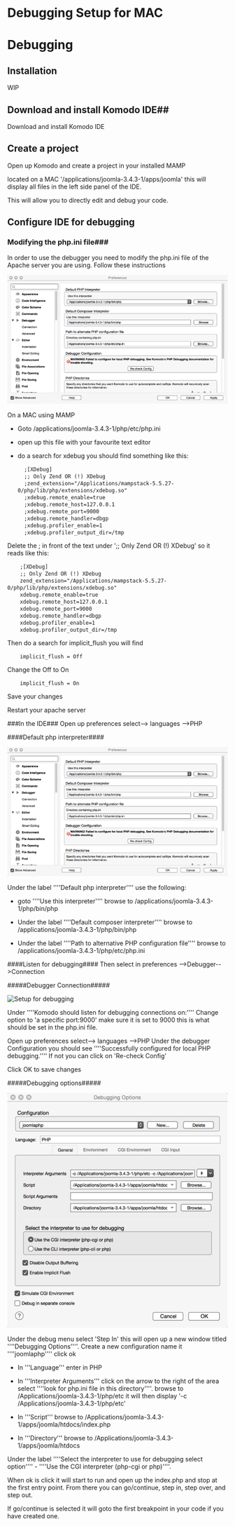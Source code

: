 # Debugging Setup for MAC
# Debugging
## Installation ##
WIP

## Download and install Komodo IDE##

Download and install Komodo IDE

## Create a project ##

Open up Komodo and create a project in your installed MAMP

located on a MAC '/applications/joomla-3.4.3-1/apps/joomla' this will display all files in the left side panel of the IDE.

This will allow you to directly edit and debug your code.

## Configure IDE for debugging ##

### Modifying the php.ini file###

In order to use the debugger you need to modify the php.ini file of the Apache server you are using.
Follow these instructions

![Setup for debugging](https://github.com/pacav69/komodo-ext-docs/blob/master/img/komododebbugingsetup.png)

On a MAC using MAMP
* Goto /applications/joomla-3.4.3-1/php/etc/php.ini
* open up this file with your favourite text editor
* do a search for xdebug you should find something like this:

        ;[XDebug]
        ;; Only Zend OR (!) XDebug
        ;zend_extension="/Applications/mampstack-5.5.27-0/php/lib/php/extensions/xdebug.so"
        ;xdebug.remote_enable=true
        ;xdebug.remote_host=127.0.0.1
        ;xdebug.remote_port=9000
        ;xdebug.remote_handler=dbgp
        ;xdebug.profiler_enable=1
        ;xdebug.profiler_output_dir=/tmp

Delete the ; in front of the text under ';; Only Zend OR (!) XDebug' so it reads like this:

        ;[XDebug]
        ;; Only Zend OR (!) XDebug
        zend_extension="/Applications/mampstack-5.5.27-0/php/lib/php/extensions/xdebug.so"
        xdebug.remote_enable=true
        xdebug.remote_host=127.0.0.1
        xdebug.remote_port=9000
        xdebug.remote_handler=dbgp
        xdebug.profiler_enable=1
        xdebug.profiler_output_dir=/tmp


Then do a search for implicit_flush you will find

        implicit_flush = Off


Change the Off to On

        implicit_flush = On

Save your changes

Restart your apache server

###In the IDE###
Open up preferences select--> languages -->PHP

####Default php interpreter####

![Setup for debugging](img/Komododebbugingsetup.png)

Under the label ''''Default php interpreter'''' use the following:
* goto ''''Use this interpreter'''' browse to
 /applications/joomla-3.4.3-1/php/bin/php

* Under the label ''''Default composer interpreter'''' browse to
 /applications/joomla-3.4.3-1/php/bin/php 

* Under the label ''''Path to alternative PHP configuration file'''' browse to
 /applications/joomla-3.4.3-1/php/etc/php.ini

####Listen for debugging####
Then select in preferences -->Debugger-->Connection

#####Debugger Connection#####


![Setup for debugging](Komododebuggingconnection.png)

Under ''''Komodo should listen for debugging connections on:'''' 
Change option to 'a specific port:9000'
make sure it is set to 9000 this is what should be set in the php.ini file.

Open up preferences select--> languages -->PHP
Under the debugger Configuration you should see ''''Successfully configured for local PHP debugging.'''' If not you can click on 'Re-check Config'

Click OK to save changes

#####Debugging options#####

![Setup for debugging](img/KomodoDebuggingoptions.png)

Under the debug menu select 'Step In' this will open up a new window titled ''''Debugging Options''''.
Create a new configuration name it ''''joomlaphp'''' click ok

* In '''Language''' enter in PHP

* In '''Interpreter Arguments''' click on the arrow to the right of the area 
select ''''look for php.ini file in this directory''''.
browse to /Applications/joomla-3.4.3-1/php/etc
it will then display '-c /Applications/joomla-3.4.3-1/php/etc'

* In '''Script''' browse to 
/Applications/joomla-3.4.3-1/apps/joomla/htdocs/index.php

* In '''Directory''' browse to 
/Applications/joomla-3.4.3-1/apps/joomla/htdocs

Under the label ''''Select the interpreter to use for debugging select option'''' - ''''Use the CGI interpreter (php-cgi or php)''''.

When ok is click it will start to run and open up the index.php and stop at the first entry point.
From there you can go/continue, step in, step over, and step out.

If go/continue is selected it will goto the first breakpoint in your code if you have created one.




